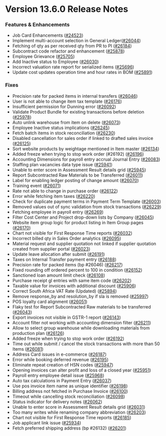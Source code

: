 # Version 13.6.0 Release Notes

### Features & Enhancements

- Job Card Enhancements ([#24523](https://github.com/frappe/cpmerp/pull/24523))
- Implement multi-account selection in General Ledger([#26044](https://github.com/frappe/cpmerp/pull/26044))
- Fetching of qty as per received qty from PR to PI ([#26184](https://github.com/frappe/cpmerp/pull/26184))
- Subcontract code refactor and enhancement ([#25878](https://github.com/frappe/cpmerp/pull/25878))
- Employee Grievance ([#25705](https://github.com/frappe/cpmerp/pull/25705))
- Add Inactive status to Employee ([#26030](https://github.com/frappe/cpmerp/pull/26030))
- Incorrect valuation rate report for serialized items ([#25696](https://github.com/frappe/cpmerp/pull/25696))
- Update cost updates operation time and hour rates in BOM ([#25891](https://github.com/frappe/cpmerp/pull/25891))

### Fixes

- Precision rate for packed items in internal transfers ([#26046](https://github.com/frappe/cpmerp/pull/26046))
- User is not able to change item tax template ([#26176](https://github.com/frappe/cpmerp/pull/26176))
- Insufficient permission for Dunning error ([#26092](https://github.com/frappe/cpmerp/pull/26092))
- Validate Product Bundle for existing transactions before deletion ([#25978](https://github.com/frappe/cpmerp/pull/25978))
- Auto unlink warehouse from item on delete ([#26073](https://github.com/frappe/cpmerp/pull/26073))
- Employee Inactive status implications ([#26245](https://github.com/frappe/cpmerp/pull/26245))
- Fetch batch items in stock reconciliation ([#26230](https://github.com/frappe/cpmerp/pull/26230))
- Disabled cancellation for sales order if linked to drafted sales invoice ([#26125](https://github.com/frappe/cpmerp/pull/26125))
- Sort website products by weightage mentioned in Item master ([#26134](https://github.com/frappe/cpmerp/pull/26134))
- Added freeze when trying to stop work order (#26192) ([#26196](https://github.com/frappe/cpmerp/pull/26196))
- Accounting Dimensions for payroll entry accrual Journal Entry ([#26083](https://github.com/frappe/cpmerp/pull/26083))
- Staffing plan vacancies data type issue ([#25941](https://github.com/frappe/cpmerp/pull/25941))
- Unable to enter score in Assessment Result details grid ([#25945](https://github.com/frappe/cpmerp/pull/25945))
- Report Subcontracted Raw Materials to be Transferred ([#26011](https://github.com/frappe/cpmerp/pull/26011))
- Label for enabling ledger posting of change amount ([#26070](https://github.com/frappe/cpmerp/pull/26070))
- Training event ([#26071](https://github.com/frappe/cpmerp/pull/26071))
- Rate not able to change in purchase order ([#26122](https://github.com/frappe/cpmerp/pull/26122))
- Error while fetching item taxes ([#26220](https://github.com/frappe/cpmerp/pull/26220))
- Check for duplicate payment terms in Payment Term Template ([#26003](https://github.com/frappe/cpmerp/pull/26003))
- Removed values out of sync validation from stock transactions ([#26229](https://github.com/frappe/cpmerp/pull/26229))
- Fetching employee in payroll entry ([#26269](https://github.com/frappe/cpmerp/pull/26269))
- Filter Cost Center and Project drop-down lists by Company ([#26045](https://github.com/frappe/cpmerp/pull/26045))
- Website item group logic for product listing in Item Group pages ([#26170](https://github.com/frappe/cpmerp/pull/26170))
- Chart not visible for First Response Time reports ([#26032](https://github.com/frappe/cpmerp/pull/26032))
- Incorrect billed qty in Sales Order analytics ([#26095](https://github.com/frappe/cpmerp/pull/26095))
- Material request and supplier quotation not linked if supplier quotation created from supplier portal ([#26023](https://github.com/frappe/cpmerp/pull/26023))
- Update leave allocation after submit ([#26191](https://github.com/frappe/cpmerp/pull/26191))
- Taxes on Internal Transfer payment entry ([#26188](https://github.com/frappe/cpmerp/pull/26188))
- Precision rate for packed items (bp #26046) ([#26217](https://github.com/frappe/cpmerp/pull/26217))
- Fixed rounding off ordered percent to 100 in condition ([#26152](https://github.com/frappe/cpmerp/pull/26152))
- Sanctioned loan amount limit check ([#26108](https://github.com/frappe/cpmerp/pull/26108))
- Purchase receipt gl entries with same item code ([#26202](https://github.com/frappe/cpmerp/pull/26202))
- Taxable value for invoices with additional discount ([#25906](https://github.com/frappe/cpmerp/pull/25906))
- Correct South Africa VAT Rate (Updated) ([#25894](https://github.com/frappe/cpmerp/pull/25894))
- Remove response_by and resolution_by if sla is removed ([#25997](https://github.com/frappe/cpmerp/pull/25997))
- POS loyalty card alignment ([#26051](https://github.com/frappe/cpmerp/pull/26051))
- Flaky test for Report Subcontracted Raw materials to be transferred ([#26043](https://github.com/frappe/cpmerp/pull/26043))
- Export invoices not visible in GSTR-1 report ([#26143](https://github.com/frappe/cpmerp/pull/26143))
- Account filter not working with accounting dimension filter ([#26211](https://github.com/frappe/cpmerp/pull/26211))
- Allow to select group warehouse while downloading materials from production plan ([#26126](https://github.com/frappe/cpmerp/pull/26126))
- Added freeze when trying to stop work order ([#26192](https://github.com/frappe/cpmerp/pull/26192))
- Time out while submit / cancel the stock transactions with more than 50 Items ([#26081](https://github.com/frappe/cpmerp/pull/26081))
- Address Card issues in e-commerce ([#26187](https://github.com/frappe/cpmerp/pull/26187))
- Error while booking deferred revenue ([#26195](https://github.com/frappe/cpmerp/pull/26195))
- Eliminate repeat creation of HSN codes ([#25947](https://github.com/frappe/cpmerp/pull/25947))
- Opening invoices can alter profit and loss of a closed year ([#25951](https://github.com/frappe/cpmerp/pull/25951))
- Payroll entry employee detail issue ([#25968](https://github.com/frappe/cpmerp/pull/25968))
- Auto tax calculations in Payment Entry ([#26037](https://github.com/frappe/cpmerp/pull/26037))
- Use pos invoice item name as unique identifier ([#26198](https://github.com/frappe/cpmerp/pull/26198))
- Billing address not fetched in Purchase Invoice ([#26100](https://github.com/frappe/cpmerp/pull/26100))
- Timeout while cancelling stock reconciliation ([#26098](https://github.com/frappe/cpmerp/pull/26098))
- Status indicator for delivery notes ([#26062](https://github.com/frappe/cpmerp/pull/26062))
- Unable to enter score in Assessment Result details grid ([#26031](https://github.com/frappe/cpmerp/pull/26031))
- Too many writes while renaming company abbreviation ([#26203](https://github.com/frappe/cpmerp/pull/26203))
- Chart not visible for First Response Time reports ([#26185](https://github.com/frappe/cpmerp/pull/26185))
- Job applicant link issue ([#25934](https://github.com/frappe/cpmerp/pull/25934))
- Fetch preferred shipping address (bp #26132) ([#26201](https://github.com/frappe/cpmerp/pull/26201))
